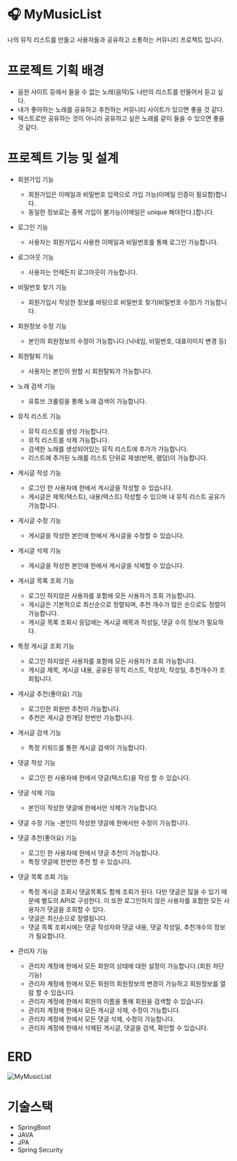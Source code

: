 # 🎧 MyMusicList
나의 뮤직 리스트를 만들고 사용자들과 공유하고 소통하는 커뮤니티 프로젝트 입니다.

# 프로젝트 기획 배경
- 음원 사이트 등에서 들을 수 없는 노래(음악)도 나만의 리스트를 만들어서 듣고 싶다.
- 내가 좋아하는 노래를 공유하고 추천하는 커뮤니티 사이트가 있으면 좋을 것 같다.
- 텍스트로만 공유하는 것이 아니라 공유하고 싶은 노래를 같이 들을 수 있으면 좋을 것 같다.

# 프로젝트 기능 및 설계
- 회원가입 기능
  - 회원가입은 이메일과 비밀번호 입력으로 가입 가능(이메일 인증이 필요함)합니다.
  - 동일한 정보로는 중복 가입이 불가능(이메일은 unique 해야한다.)합니다.
  
- 로그인 기능
  - 사용자는 회원가입시 사용한 이메일과 비밀번호를 통해 로그인 가능합니다.
    
- 로그아웃 기능
  - 사용자는 언제든지 로그아웃이 가능합니다.

- 비밀번호 찾기 기능
  - 회원가입시 작성한 정보를 바탕으로 비밀번호 찾기(비밀번호 수정)가 가능합니다.
 
- 회원정보 수정 기능
  - 본인의 회원정보의 수정이 가능합니다.(닉네임, 비밀번호, 대표이미지 변경 등)
 
- 회원탈퇴 기능
  - 사용자는 본인이 원할 시 회원탈퇴가 가능합니다.
 
- 노래 검색 기능
  - 유튜브 크롤링을 통해 노래 검색이 가능합니다.

- 뮤직 리스트 기능
  - 뮤직 리스트를 생성 가능합니다.
  - 뮤직 리스트를 삭제 가능합니다.
  - 검색한 노래를 생성되어있는 뮤직 리스트에 추가가 가능합니다.
  - 리스트에 추가된 노래를 리스트 단위로 재생(반복, 램덤)이 가능합니다.

- 게시글 작성 기능
  - 로그인 한 사용자에 한에서 게시글을 작성할 수 있습니다.
  - 게시글은 제목(텍스트), 내용(텍스트) 작성할 수 있으며 내 뮤직 리스트 공유가 가능합니다.
  
- 게시글 수정 기능
  - 게시글을 작성한 본인에 한에서 게시글을 수정할 수 있습니다.
    
- 게시글 삭제 기능
  - 게시글을 작성한 본인에 한에서 게시글을 삭제할 수 있습니다.
    
- 게시글 목록 조회 기능
  - 로그인 하지않은 사용자를 포함에 모든 사용자가 조회 가능합니다.
  - 게시글은 기본적으로 최신순으로 정렬되며, 추천 개수가 많은 순으로도 정렬이 가능합니다.
  - 게시글 목록 조회시 응답에는 게시글 제목과 작성일, 댓글 수의 정보가 필요하다.
 
- 특정 게시글 조회 기능
  - 로그인 하지않은 사용자를 포함에 모든 사용자가 조회 가능합니다.
  - 게시글 제목, 게시글 내용, 공유된 뮤직 리스트, 작성자, 작성일, 추천개수가 조회됩니다.
  
- 게시글 추천(좋아요) 기능
  - 로그인한 회원만 추천이 가능합니다.
  - 추천은 게시글 한개당 한번만 가능합니다.
  
- 게시글 검색 기능
  - 특정 키워드를 통한 게시글 검색이 가능합니다.
  
- 댓글 작성 기능
  - 로그인 한 사용자에 한에서 댓글(텍스트)을 작성 할 수 있습니다.
  
- 댓글 삭제 기능
  - 본인이 작성한 댓글에 한에서만 삭제가 가능합니다.
  
- 댓글 수정 기능
  -본인이 작성한 댓글에 한에서만 수정이 가능합니다.
  
- 댓글 추천(좋아요) 기능
  - 로그인 한 사용자에 한에서 댓글 추천이 가능합니다.
  - 특정 댓글에 한번만 추천 할 수 있습니다.

- 댓글 목록 조회 기능
  - 특정 게시글 조회시 댓글목록도 함께 조회가 된다. 다만 댓글은 많을 수 있기 때문에 별도의 API로 구성한다. 이 또한 로그인하지 않은 사용자를 포함한 모든 사용자가 댓글을 조회할 수 있다.
  - 댓글은 최신순으로 정렬됩니다.
  - 댓글 목록 조회시에는 댓글 작성자와 댓글 내용, 댓글 작성일, 추천개수의 정보가 필요합니다.
  
- 관리자 기능
  - 관리자 계정에 한에서 모든 회원의 상태에 대한 설정이 가능합니다.(회원 차단 기능)
  - 관리자 계정에 한에서 모든 회원의 회원정보의 변경이 가능하고 회원정보를 열람 할 수 있습니다.
  - 관리자 계정에 한에서 회원의 이름을 통해 회원을 검색할 수 있습니다.
  - 관리자 계정에 한에서 모든 게시글 삭제, 수정이 가능합니다.
  - 관리자 계정에 한에서 모든 댓글 삭제, 수정이 가능합니다.
  - 관리자 계정에 한에서 삭제된 게시글, 댓글을 검색, 확인할 수 있습니다.

# ERD
![MyMusicList](https://github.com/itpark1018/MyMusicList/assets/117416583/b2ab6c4e-1e01-4b90-a655-bac2f12fdbf4)

# 기술스택
- SpringBoot
- JAVA
- JPA
- Spring Security
